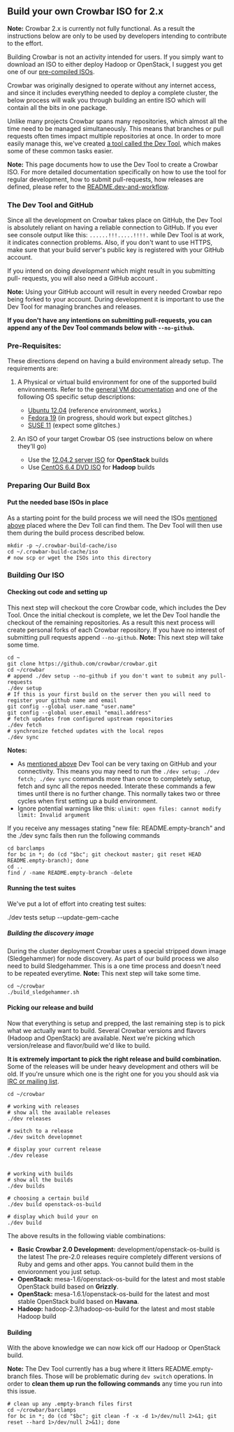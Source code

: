 ##  Build your own Crowbar ISO for 2.x

**Note:** Crowbar 2.x is currently not fully functional. As a result
the instructions below are only to be used by developers intending to
contribute to the effort.

Building Crowbar is not an activity intended for users. If you simply want
to download an ISO to either deploy Hadoop or OpenStack, I suggest you
get one of our [pre-compiled ISOs](http://crowbar.github.io/download/).

Crowbar was originally designed to operate without any internet access,
and since it includes everything needed to deploy a complete cluster,
the below process will walk you through building an entire ISO which
will contain all the bits in one package.

Unlike many projects Crowbar spans many repositories, which almost all
the time need to be managed simultaneously. This means that branches
or pull requests often times impact multiple repositories at once.
In order to more easily manage this, we've created [a tool called the Dev
Tool](https://github.com/crowbar/crowbar/blob/master/README.dev-and-workflow),
which makes some of these common tasks easier.

**Note:** This page documents how to use the Dev Tool to create
a Crowbar ISO.  For more detailed documentation specifically
on how to use the tool for regular development, how to submit
pull-requests, how releases are defined, please refer to the
[README.dev-and-workflow](https://github.com/crowbar/crowbar/blob/master/README.dev-and-workflow).

### The Dev Tool and GitHub
 
Since all the development on Crowbar takes place on GitHub, the Dev Tool
is absolutely reliant on having a reliable connection to GitHub. If you
ever see console output like this: `......!!!.....!!!!.` while Dev Tool
is at work, it indicates connection problems. Also, if you don't want to
use HTTPS, make sure that your build server's public key is registered
with your GitHub account.

If you intend on doing _development_ which might result in you submitting
pull- requests, you will also need a GitHub account .  

**Note:** Using your GitHub account will result in every needed Crowbar
repo being forked to your account. During development it is important
to use the Dev Tool for managing branches and releases.

**If you don't have any intentions on submitting pull-requests, you can
append any of the Dev Tool commands below with `--no-github`.**

### Pre-Requisites:

These directions depend on having a build environment already setup. 
The requirements are:

1. A Physical or virtual build environment for one of the supported build
   environments. Refer to the 
   [general VM documentation](./development/dev-vm.md) and one of the following
   OS specific setup descriptions:

   * [Ubuntu 12.04](./development/dev-vm-Ubuntu.md) (reference environment, works.)
   * [Fedora 19](./development/dev-vm-Fedora.md) (in progress, should work but expect glitches.)
   * [SUSE 11](./development/dev-vm-SUSE.md) (expect some glitches.)

2. An ISO of your target Crowbar OS 
   (see instructions below on where they'll go)

   * Use the [12.04.2 server ISO](http://old-releases.ubuntu.com/releases/12.04.2/ubuntu-12.04.2-server-amd64.iso) for **OpenStack** builds
   * Use [CentOS 6.4 DVD ISO](http://mirrors.seas.harvard.edu/centos/6.4/isos/x86_64/CentOS-6.4-x86_64-bin-DVD1.iso) for **Hadoop** builds

### Preparing Our Build Box

#### Put the needed base ISOs in place
As a starting point for the build process we will need the ISOs [mentioned above](#pre-requisites) placed where the Dev Toll can find them. The Dev Tool will then use them during the build process described below.

    mkdir -p ~/.crowbar-build-cache/iso
    cd ~/.crowbar-build-cache/iso
    # now scp or wget the ISOs into this directory

### Building Our ISO

#### Checking out code and setting up
This next step will checkout the core Crowbar code, which includes the Dev Tool. Once the initial checkout is complete, we let the Dev Tool handle the checkout of the remaining repositories. As a result this next process will create personal forks of each Crowbar repository. If you have no interest of submitting pull requests append `--no-github`. **Note:** This next step will take some time.

    cd ~
    git clone https://github.com/crowbar/crowbar.git
    cd ~/crowbar
    # append ./dev setup --no-github if you don't want to submit any pull-requests
    ./dev setup
    # If this is your first build on the server then you will need to register your github name and email 
    git config --global user.name "user.name"
    git config --global user.email "email.address"
    # fetch updates from configured upstream repositories
    ./dev fetch
    # synchronize fetched updates with the local repos
    ./dev sync

**Notes:** 
* As [mentioned above](#the-dev-tool-and-github) Dev Tool can be very taxing on GitHub and your connectivity. This means you may need to run the `./dev setup; ./dev fetch; ./dev sync` commands more than once to completely setup, fetch and sync all the repos needed.  Interate these commands a few times until there is no further change.  This normally takes two or three cycles when first setting up a build environment.
* Ignore potential warnings like this: `ulimit: open files: cannot modify limit: Invalid argument` 

If you receive any messages stating "new file:   README.empty-branch" and the ./dev sync fails then run the following commands 

    cd barclamps
    for bc in *; do (cd "$bc"; git checkout master; git reset HEAD README.empty-branch); done
    cd ..
    find / -name README.empty-branch -delete

#### Running the test suites

We've put a lot of effort into creating test suites:

   ./dev tests setup --update-gem-cache

##### Building the discovery image
During the cluster deployment Crowbar uses a special stripped down image (Sledgehammer) for node discovery. As part of our build process we also need to build Sledgehammer. This is a one time process and doesn't need to be repeated everytime. **Note:** This next step will take some time.

    cd ~/crowbar
    ./build_sledgehammer.sh


#### Picking our release and build

Now that everything is setup and prepped, the last remaining step is
to pick what we actually want to build. Several Crowbar versions and
flavors (Hadoop and OpenStack) are available. Next we're picking which
version/release and flavor/build we'd like to build. 

**It is extremely
important to pick the right release and build combination.** Some of
the releases will be under heavy development and others will be old. If
you're unsure which one is the right one for you you should ask via
[IRC or mailing list](http://crowbar.github.io/docs/getting-help.html).

    cd ~/crowbar

    # working with releases
    # show all the available releases
    ./dev releases

    # switch to a release
    ./dev switch developmnet
    
    # display your current release
    ./dev release


    # working with builds
    # show all the builds
    ./dev builds

    # choosing a certain build
    ./dev build openstack-os-build

    # display which build your on
    ./dev build

The above results in the following viable combinations:

* **Basic Crowbar 2.0 Development:**
  development/openstack-os-build is the latest 
  The pre-2.0 releases require completely different versions of Ruby and gems and other apps.
  You cannot build them in the envioronment you just setup.
* **OpenStack:** 
  mesa-1.6/openstack-os-build for the latest and most stable OpenStack build based on **Grizzly**.
* **OpenStack:** 
  mesa-1.6.1/openstack-os-build for the latest and most stable OpenStack build based on **Havana**.
* **Hadoop:** 
  hadoop-2.3/hadoop-os-build for the latest and most stable Hadoop build

#### Building
With the above knowledge we can now kick off our Hadoop or OpenStack build. 

**Note:** The Dev Tool currently has a bug where it litters README.empty-branch files. Those will be problematic during `dev switch` operations. In order to **clean them up run the following commands** any time you run into this issue.

    # clean up any .empty-branch files first
    cd ~/crowbar/barclamps
    for bc in *; do (cd "$bc"; git clean -f -x -d 1>/dev/null 2>&1; git reset --hard 1>/dev/null 2>&1); done 


